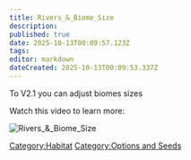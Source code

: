 ```yaml
---
title: Rivers_&_Biome_Size
description: 
published: true
date: 2025-10-13T00:09:57.123Z
tags: 
editor: markdown
dateCreated: 2025-10-13T00:09:53.337Z
---
```


To V2.1 you can adjust biomes sizes

Watch this video to learn more:

![Rivers_&_Biome_Size](Rivers_&_Biome_Size "Rivers_&_Biome_Size")

[Category:Habitat](Category:Habitat "wikilink") [Category:Options and
Seeds](Category:Options_and_Seeds "wikilink")